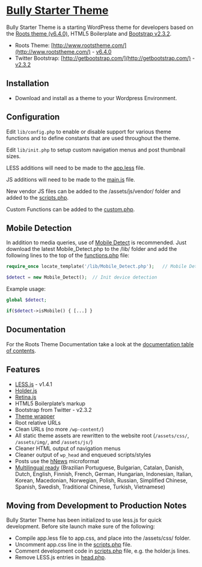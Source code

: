# [Bully Starter Theme](http://www.bullycreative.co/)

Bully Starter Theme is a starting WordPress theme for developers based on the [Roots theme (v6.4.0)](http://www.rootstheme.com/), HTML5 Boilerplate and [Bootstrap v2.3.2](http://getbootstrap.com/2.3.2/).

* Roots Theme: [http://www.rootstheme.com/](http://www.rootstheme.com/) - [v6.4.0](https://github.com/retlehs/roots/tree/941c92126c57de6c53822ab0ed9980578b934e61)
* Twitter Bootstrap: [http://getbootstrap.com/](http://getbootstrap.com/) - [v2.3.2](http://getbootstrap.com/2.3.2/)

## Installation

* Download and install as a theme to your Wordpress Environment.

## Configuration

Edit `lib/config.php` to enable or disable support for various theme functions
and to define constants that are used throughout the theme.

Edit `lib/init.php` to setup custom navigation menus and post thumbnail sizes.

LESS additions will need to be made to the [app.less](assets/less/app.less) file.

JS additions will need to be made to the [main.js](assets/js/main.js) file.

New vendor JS files can be added to the /assets/js/vendor/ folder and added to the [scripts.php](lib/scripts.php).

Custom Functions can be added to the [custom.php](lib/custom.php).

## Mobile Detection

In addition to media queries, use of [Mobile Detect](https://github.com/serbanghita/Mobile-Detect) is recommended.
Just download the latest Mobile_Detect.php to the /lib/ folder and add the following lines to the top of the [functions.php](functions.php) file:

```php
require_once locate_template('/lib/Mobile_Detect.php');   // Mobile Detection

$detect = new Mobile_Detect();	// Init device detection
```

Example usage:

```php
global $detect;

if($detect->isMobile() { [...] }
```

## Documentation

For the Roots Theme Documentation take a look at the [documentation table of contents](roots_doc/TOC.md).

## Features

* [LESS.js](http://lesscss.org/) - v1.4.1
* [Holder.js](http://imsky.github.io/holder/)
* [Retina.js](http://retinajs.com/)
* HTML5 Boilerplate’s markup
* Bootstrap from Twitter - v2.3.2
* [Theme wrapper](roots_doc/wrapper.md)
* Root relative URLs
* Clean URLs (no more `/wp-content/`)
* All static theme assets are rewritten to the website root (`/assets/css/`,
`/assets/img/`, and `/assets/js/`)
* Cleaner HTML output of navigation menus
* Cleaner output of `wp_head` and enqueued scripts/styles
* Posts use the [hNews](http://microformats.org/wiki/hnews) microformat
* [Multilingual ready](http://www.rootstheme.com/wpml/) (Brazilian Portuguese,
Bulgarian, Catalan, Danish, Dutch, English, Finnish, French, German, Hungarian,
Indonesian, Italian, Korean, Macedonian, Norwegian, Polish, Russian, Simplified
Chinese, Spanish, Swedish, Traditional Chinese, Turkish, Vietnamese)

## Moving from Development to Production Notes

Bully Starter Theme has been initialized to use less.js for quick development. 
Before site launch make sure of the following:

* Compile app.less file to app.css, and place into the /assets/css/ folder.
* Uncomment app.css line in the [scripts.php](lib/scripts.php) file.
* Comment development code in [scripts.php](lib/scripts.php) file, e.g. the holder.js lines.
* Remove LESS.js entries in [head.php](templates/head.php).
